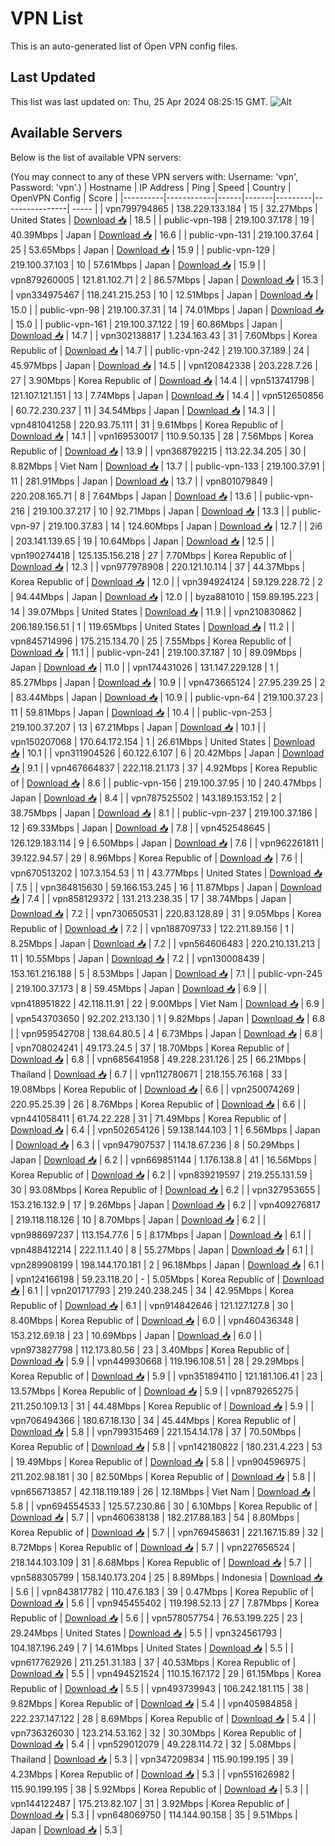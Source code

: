 # VPN List

This is an auto-generated list of Open VPN config files.

## Last Updated

This list was last updated on: Thu, 25 Apr 2024 08:25:15 GMT.
![Alt](https://repobeats.axiom.co/api/embed/186b98318ef1479477931607c1ad7d823f12451f.svg "Repobeats analytics image")

## Available Servers

Below is the list of available VPN servers:

(You may connect to any of these VPN servers with: Username: 'vpn', Password: 'vpn'.)
| Hostname | IP Address | Ping | Speed | Country | OpenVPN Config | Score |
|----------|------------|------|-------|---------|----------------| ----- |
| vpn799794865 | 138.229.133.184 | 15 | 32.27Mbps | United States | [Download 📥](./configs/server_0_US.ovpn) | 18.5 |
| public-vpn-198 | 219.100.37.178 | 19 | 40.39Mbps | Japan | [Download 📥](./configs/server_1_JP.ovpn) | 16.6 |
| public-vpn-131 | 219.100.37.64 | 25 | 53.65Mbps | Japan | [Download 📥](./configs/server_2_JP.ovpn) | 15.9 |
| public-vpn-129 | 219.100.37.103 | 10 | 57.61Mbps | Japan | [Download 📥](./configs/server_3_JP.ovpn) | 15.9 |
| vpn879260005 | 121.81.102.71 | 2 | 86.57Mbps | Japan | [Download 📥](./configs/server_4_JP.ovpn) | 15.3 |
| vpn334975467 | 118.241.215.253 | 10 | 12.51Mbps | Japan | [Download 📥](./configs/server_5_JP.ovpn) | 15.0 |
| public-vpn-98 | 219.100.37.31 | 14 | 74.01Mbps | Japan | [Download 📥](./configs/server_6_JP.ovpn) | 15.0 |
| public-vpn-161 | 219.100.37.122 | 19 | 60.86Mbps | Japan | [Download 📥](./configs/server_7_JP.ovpn) | 14.7 |
| vpn302138817 | 1.234.163.43 | 31 | 7.60Mbps | Korea Republic of | [Download 📥](./configs/server_8_KR.ovpn) | 14.7 |
| public-vpn-242 | 219.100.37.189 | 24 | 45.97Mbps | Japan | [Download 📥](./configs/server_9_JP.ovpn) | 14.5 |
| vpn120842338 | 203.228.7.26 | 27 | 3.90Mbps | Korea Republic of | [Download 📥](./configs/server_10_KR.ovpn) | 14.4 |
| vpn513741798 | 121.107.121.151 | 13 | 7.74Mbps | Japan | [Download 📥](./configs/server_11_JP.ovpn) | 14.4 |
| vpn512650856 | 60.72.230.237 | 11 | 34.54Mbps | Japan | [Download 📥](./configs/server_12_JP.ovpn) | 14.3 |
| vpn481041258 | 220.93.75.111 | 31 | 9.61Mbps | Korea Republic of | [Download 📥](./configs/server_13_KR.ovpn) | 14.1 |
| vpn169530017 | 110.9.50.135 | 28 | 7.56Mbps | Korea Republic of | [Download 📥](./configs/server_14_KR.ovpn) | 13.9 |
| vpn368792215 | 113.22.34.205 | 30 | 8.82Mbps | Viet Nam | [Download 📥](./configs/server_15_VN.ovpn) | 13.7 |
| public-vpn-133 | 219.100.37.91 | 11 | 281.91Mbps | Japan | [Download 📥](./configs/server_16_JP.ovpn) | 13.7 |
| vpn801079849 | 220.208.165.71 | 8 | 7.64Mbps | Japan | [Download 📥](./configs/server_17_JP.ovpn) | 13.6 |
| public-vpn-216 | 219.100.37.217 | 10 | 92.71Mbps | Japan | [Download 📥](./configs/server_18_JP.ovpn) | 13.3 |
| public-vpn-97 | 219.100.37.83 | 14 | 124.60Mbps | Japan | [Download 📥](./configs/server_19_JP.ovpn) | 12.7 |
| 2i6 | 203.141.139.65 | 19 | 10.64Mbps | Japan | [Download 📥](./configs/server_20_JP.ovpn) | 12.5 |
| vpn190274418 | 125.135.156.218 | 27 | 7.70Mbps | Korea Republic of | [Download 📥](./configs/server_21_KR.ovpn) | 12.3 |
| vpn977978908 | 220.121.10.114 | 37 | 44.37Mbps | Korea Republic of | [Download 📥](./configs/server_22_KR.ovpn) | 12.0 |
| vpn394924124 | 59.129.228.72 | 2 | 94.44Mbps | Japan | [Download 📥](./configs/server_23_JP.ovpn) | 12.0 |
| byza881010 | 159.89.195.223 | 14 | 39.07Mbps | United States | [Download 📥](./configs/server_24_US.ovpn) | 11.9 |
| vpn210830862 | 206.189.156.51 | 1 | 119.65Mbps | United States | [Download 📥](./configs/server_25_US.ovpn) | 11.2 |
| vpn845714996 | 175.215.134.70 | 25 | 7.55Mbps | Korea Republic of | [Download 📥](./configs/server_26_KR.ovpn) | 11.1 |
| public-vpn-241 | 219.100.37.187 | 10 | 89.09Mbps | Japan | [Download 📥](./configs/server_27_JP.ovpn) | 11.0 |
| vpn174431026 | 131.147.229.128 | 1 | 85.27Mbps | Japan | [Download 📥](./configs/server_28_JP.ovpn) | 10.9 |
| vpn473665124 | 27.95.239.25 | 2 | 83.44Mbps | Japan | [Download 📥](./configs/server_29_JP.ovpn) | 10.9 |
| public-vpn-64 | 219.100.37.23 | 11 | 59.81Mbps | Japan | [Download 📥](./configs/server_30_JP.ovpn) | 10.4 |
| public-vpn-253 | 219.100.37.207 | 13 | 67.21Mbps | Japan | [Download 📥](./configs/server_31_JP.ovpn) | 10.1 |
| vpn150207068 | 170.64.172.154 | 1 | 26.61Mbps | United States | [Download 📥](./configs/server_32_US.ovpn) | 10.1 |
| vpn311904526 | 60.122.6.107 | 6 | 20.42Mbps | Japan | [Download 📥](./configs/server_33_JP.ovpn) | 9.1 |
| vpn467664837 | 222.118.21.173 | 37 | 4.92Mbps | Korea Republic of | [Download 📥](./configs/server_34_KR.ovpn) | 8.6 |
| public-vpn-156 | 219.100.37.95 | 10 | 240.47Mbps | Japan | [Download 📥](./configs/server_35_JP.ovpn) | 8.4 |
| vpn787525502 | 143.189.153.152 | 2 | 38.75Mbps | Japan | [Download 📥](./configs/server_36_JP.ovpn) | 8.1 |
| public-vpn-237 | 219.100.37.186 | 12 | 69.33Mbps | Japan | [Download 📥](./configs/server_37_JP.ovpn) | 7.8 |
| vpn452548645 | 126.129.183.114 | 9 | 6.50Mbps | Japan | [Download 📥](./configs/server_38_JP.ovpn) | 7.6 |
| vpn962261811 | 39.122.94.57 | 29 | 8.96Mbps | Korea Republic of | [Download 📥](./configs/server_39_KR.ovpn) | 7.6 |
| vpn670513202 | 107.3.154.53 | 11 | 43.77Mbps | United States | [Download 📥](./configs/server_40_US.ovpn) | 7.5 |
| vpn364815630 | 59.166.153.245 | 16 | 11.87Mbps | Japan | [Download 📥](./configs/server_41_JP.ovpn) | 7.4 |
| vpn858129372 | 131.213.238.35 | 17 | 38.74Mbps | Japan | [Download 📥](./configs/server_42_JP.ovpn) | 7.2 |
| vpn730650531 | 220.83.128.89 | 31 | 9.05Mbps | Korea Republic of | [Download 📥](./configs/server_43_KR.ovpn) | 7.2 |
| vpn188709733 | 122.211.89.156 | 1 | 8.25Mbps | Japan | [Download 📥](./configs/server_44_JP.ovpn) | 7.2 |
| vpn564606483 | 220.210.131.213 | 11 | 10.55Mbps | Japan | [Download 📥](./configs/server_45_JP.ovpn) | 7.2 |
| vpn130008439 | 153.161.216.188 | 5 | 8.53Mbps | Japan | [Download 📥](./configs/server_46_JP.ovpn) | 7.1 |
| public-vpn-245 | 219.100.37.173 | 8 | 59.45Mbps | Japan | [Download 📥](./configs/server_47_JP.ovpn) | 6.9 |
| vpn418951822 | 42.118.11.91 | 22 | 9.00Mbps | Viet Nam | [Download 📥](./configs/server_48_VN.ovpn) | 6.9 |
| vpn543703650 | 92.202.213.130 | 1 | 9.82Mbps | Japan | [Download 📥](./configs/server_49_JP.ovpn) | 6.8 |
| vpn959542708 | 138.64.80.5 | 4 | 6.73Mbps | Japan | [Download 📥](./configs/server_50_JP.ovpn) | 6.8 |
| vpn708024241 | 49.173.24.5 | 37 | 18.70Mbps | Korea Republic of | [Download 📥](./configs/server_51_KR.ovpn) | 6.8 |
| vpn685641958 | 49.228.231.126 | 25 | 66.21Mbps | Thailand | [Download 📥](./configs/server_52_TH.ovpn) | 6.7 |
| vpn112780671 | 218.155.76.168 | 33 | 19.08Mbps | Korea Republic of | [Download 📥](./configs/server_53_KR.ovpn) | 6.6 |
| vpn250074269 | 220.95.25.39 | 26 | 8.76Mbps | Korea Republic of | [Download 📥](./configs/server_54_KR.ovpn) | 6.6 |
| vpn441058411 | 61.74.22.228 | 31 | 71.49Mbps | Korea Republic of | [Download 📥](./configs/server_55_KR.ovpn) | 6.4 |
| vpn502654126 | 59.138.144.103 | 1 | 6.56Mbps | Japan | [Download 📥](./configs/server_56_JP.ovpn) | 6.3 |
| vpn947907537 | 114.18.67.236 | 8 | 50.29Mbps | Japan | [Download 📥](./configs/server_57_JP.ovpn) | 6.2 |
| vpn669851144 | 1.176.138.8 | 41 | 16.56Mbps | Korea Republic of | [Download 📥](./configs/server_58_KR.ovpn) | 6.2 |
| vpn839219597 | 219.255.131.59 | 30 | 93.08Mbps | Korea Republic of | [Download 📥](./configs/server_59_KR.ovpn) | 6.2 |
| vpn327953655 | 153.216.132.9 | 17 | 9.26Mbps | Japan | [Download 📥](./configs/server_60_JP.ovpn) | 6.2 |
| vpn409276817 | 219.118.118.126 | 10 | 8.70Mbps | Japan | [Download 📥](./configs/server_61_JP.ovpn) | 6.2 |
| vpn988697237 | 113.154.77.6 | 5 | 8.17Mbps | Japan | [Download 📥](./configs/server_62_JP.ovpn) | 6.1 |
| vpn488412214 | 222.11.1.40 | 8 | 55.27Mbps | Japan | [Download 📥](./configs/server_63_JP.ovpn) | 6.1 |
| vpn289908199 | 198.144.170.181 | 2 | 96.18Mbps | Japan | [Download 📥](./configs/server_64_JP.ovpn) | 6.1 |
| vpn124166198 | 59.23.118.20 | - | 5.05Mbps | Korea Republic of | [Download 📥](./configs/server_65_KR.ovpn) | 6.1 |
| vpn201717793 | 219.240.238.245 | 34 | 42.95Mbps | Korea Republic of | [Download 📥](./configs/server_66_KR.ovpn) | 6.1 |
| vpn914842646 | 121.127.127.8 | 30 | 8.40Mbps | Korea Republic of | [Download 📥](./configs/server_67_KR.ovpn) | 6.0 |
| vpn460436348 | 153.212.69.18 | 23 | 10.69Mbps | Japan | [Download 📥](./configs/server_68_JP.ovpn) | 6.0 |
| vpn973827798 | 112.173.80.56 | 23 | 3.40Mbps | Korea Republic of | [Download 📥](./configs/server_69_KR.ovpn) | 5.9 |
| vpn449930668 | 119.196.108.51 | 28 | 29.29Mbps | Korea Republic of | [Download 📥](./configs/server_70_KR.ovpn) | 5.9 |
| vpn351894110 | 121.181.106.41 | 23 | 13.57Mbps | Korea Republic of | [Download 📥](./configs/server_71_KR.ovpn) | 5.9 |
| vpn879265275 | 211.250.109.13 | 31 | 44.48Mbps | Korea Republic of | [Download 📥](./configs/server_72_KR.ovpn) | 5.9 |
| vpn706494366 | 180.67.18.130 | 34 | 45.44Mbps | Korea Republic of | [Download 📥](./configs/server_73_KR.ovpn) | 5.8 |
| vpn799315469 | 221.154.14.178 | 37 | 70.50Mbps | Korea Republic of | [Download 📥](./configs/server_74_KR.ovpn) | 5.8 |
| vpn142180822 | 180.231.4.223 | 53 | 19.49Mbps | Korea Republic of | [Download 📥](./configs/server_75_KR.ovpn) | 5.8 |
| vpn904596975 | 211.202.98.181 | 30 | 82.50Mbps | Korea Republic of | [Download 📥](./configs/server_76_KR.ovpn) | 5.8 |
| vpn656713857 | 42.118.119.189 | 26 | 12.18Mbps | Viet Nam | [Download 📥](./configs/server_77_VN.ovpn) | 5.8 |
| vpn694554533 | 125.57.230.86 | 30 | 6.10Mbps | Korea Republic of | [Download 📥](./configs/server_78_KR.ovpn) | 5.7 |
| vpn460638138 | 182.217.88.183 | 54 | 8.80Mbps | Korea Republic of | [Download 📥](./configs/server_79_KR.ovpn) | 5.7 |
| vpn769458631 | 221.167.15.89 | 32 | 8.72Mbps | Korea Republic of | [Download 📥](./configs/server_80_KR.ovpn) | 5.7 |
| vpn227656524 | 218.144.103.109 | 31 | 6.68Mbps | Korea Republic of | [Download 📥](./configs/server_81_KR.ovpn) | 5.7 |
| vpn588305799 | 158.140.173.204 | 25 | 8.89Mbps | Indonesia | [Download 📥](./configs/server_82_ID.ovpn) | 5.6 |
| vpn843817782 | 110.47.6.183 | 39 | 0.47Mbps | Korea Republic of | [Download 📥](./configs/server_83_KR.ovpn) | 5.6 |
| vpn945455402 | 119.198.52.13 | 27 | 7.87Mbps | Korea Republic of | [Download 📥](./configs/server_84_KR.ovpn) | 5.6 |
| vpn578057754 | 76.53.199.225 | 23 | 29.24Mbps | United States | [Download 📥](./configs/server_85_US.ovpn) | 5.5 |
| vpn324561793 | 104.187.196.249 | 7 | 14.61Mbps | United States | [Download 📥](./configs/server_86_US.ovpn) | 5.5 |
| vpn617762926 | 211.251.31.183 | 37 | 40.53Mbps | Korea Republic of | [Download 📥](./configs/server_87_KR.ovpn) | 5.5 |
| vpn494521524 | 110.15.167.172 | 29 | 61.15Mbps | Korea Republic of | [Download 📥](./configs/server_88_KR.ovpn) | 5.5 |
| vpn493739943 | 106.242.181.115 | 38 | 9.82Mbps | Korea Republic of | [Download 📥](./configs/server_89_KR.ovpn) | 5.4 |
| vpn405984858 | 222.237.147.122 | 28 | 8.69Mbps | Korea Republic of | [Download 📥](./configs/server_90_KR.ovpn) | 5.4 |
| vpn736326030 | 123.214.53.162 | 32 | 30.30Mbps | Korea Republic of | [Download 📥](./configs/server_91_KR.ovpn) | 5.4 |
| vpn529012079 | 49.228.114.72 | 32 | 5.08Mbps | Thailand | [Download 📥](./configs/server_92_TH.ovpn) | 5.3 |
| vpn347209834 | 115.90.199.195 | 39 | 4.23Mbps | Korea Republic of | [Download 📥](./configs/server_93_KR.ovpn) | 5.3 |
| vpn551626982 | 115.90.199.195 | 38 | 5.92Mbps | Korea Republic of | [Download 📥](./configs/server_94_KR.ovpn) | 5.3 |
| vpn144122487 | 175.213.82.107 | 31 | 3.92Mbps | Korea Republic of | [Download 📥](./configs/server_95_KR.ovpn) | 5.3 |
| vpn648069750 | 114.144.90.158 | 35 | 9.51Mbps | Japan | [Download 📥](./configs/server_96_JP.ovpn) | 5.3 |
